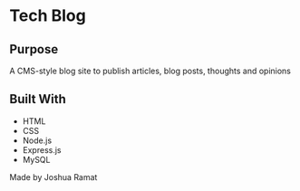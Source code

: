 # Tech Blog

## Purpose
A CMS-style blog site to publish articles, blog posts, thoughts and opinions

## Built With
* HTML
* CSS
* Node.js
* Express.js
* MySQL

Made by Joshua Ramat
